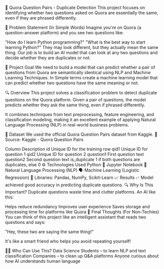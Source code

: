 🧠 Quora Question Pairs - Duplicate Detection
This project focuses on identifying whether two questions asked on Quora are essentially the same, even if they are phrased differently.

📌 Problem Statement (In Simple Words)
Imagine you're on Quora (a question-answer platform) and you see two questions like:

"How do I learn Python programming?"
"What is the best way to start learning Python?"
They may look different, but they actually mean the same thing.
Our job is to build an AI model that can look at any two questions and decide whether they are duplicates or not.

🎯 Project Goal
We need to build a model that can predict whether a pair of questions from Quora are semantically identical using NLP and Machine Learning Techniques. In Simple terms create a machine learning model that can predict whether two questions have the same meaning or not.

🔍 Overview
This project solves a classification problem to detect duplicate questions on the Quora platform. Given a pair of questions, the model predicts whether they ask the same thing, even if phrased differently.

It combines techniques from text preprocessing, feature engineering, and classification modeling, making it an excellent example of applying Natural Language Processing (NLP) in real-world business problems.

📁 Dataset
We used the official Quora Question Pairs dataset from Kaggle. 📎 Source: Kaggle - Quora Question Pairs

Column	Description
id	Unique ID for the training row
qid1	Unique ID for question 1
qid2	Unique ID for question 2
question1	First question text
question2	Second question text
is_duplicate	1 if both questions are duplicates, else 0
⚙️ Technologies Used
Python 🐍
Jupyter Notebook 📒
Natural Language Processing (NLP) 🗣️
Machine Learning (Logistic Regression) 🤖
Libraries:
Pandas, NumPy, Scikit-Learn
📈 Results
✅ Model achieved good accuracy in predicting duplicate questions.
🔍 Why Is This Important?
Duplicate questions waste time and clutter platforms. An AI like this:

Helps reduce redundancy
Improves user experience
Saves storage and processing time for platforms like Quora
🧠 Final Thoughts (For Non-Techies)
You can think of this project like an intelligent assistant that reads two questions and says:

"Hey, these two are saying the same thing!"

It's like a smart friend who helps you avoid repeating yourself!

🙋‍♀️ Who Can Use This?
Data Science Students – to learn NLP and text classification
Companies – to clean up Q&A platforms
Anyone curious about how AI understands human language
